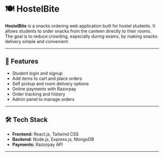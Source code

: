 # 🍽️ HostelBite

**HostelBite** is a snacks ordering web application built for hostel students. It allows students to order snacks from the canteen directly to their rooms. The goal is to reduce crowding, especially during exams, by making snacks delivery simple and convenient.

---

## 🔑 Features

- Student login and signup
- Add items to cart and place orders
- Self pickup and room delivery options
- Online payments with Razorpay 
- Order tracking and history
- Admin panel to manage orders

---

## 🛠️ Tech Stack

- **Frontend:** React.js, Tailwind CSS
- **Backend:** Node.js, Express.js, MongoDB
- **Payments:** Razorpay API

---
